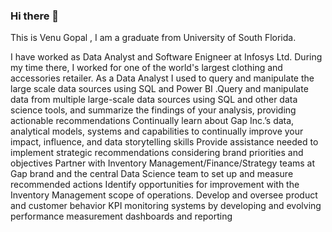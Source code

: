 ### Hi there 👋

This is Venu Gopal , I am a graduate from University of South Florida.

I have worked as Data Analyst and Software Enigneer at Infosys Ltd. During my time there, I worked for one of the world's largest clothing and accessories retailer. As a Data Analyst I used to query and manipulate the large scale data sources using SQL and Power BI .Query and manipulate data from multiple large-scale data sources using SQL and other data science tools, and summarize the findings of your analysis, providing actionable recommendations
Continually learn about Gap Inc.’s data, analytical models, systems and capabilities to continually improve your impact, influence, and data storytelling skills
Provide assistance needed to implement strategic recommendations considering brand priorities and objectives
Partner with Inventory Management/Finance/Strategy teams at Gap brand and the central Data Science team to set up and measure recommended actions
Identify opportunities for improvement with the Inventory Management scope of operations.
Develop and oversee product and customer behavior KPI monitoring systems by developing and evolving performance measurement dashboards and reporting

<!--
**vguddati/vguddati** is a ✨ _special_ ✨ repository because its `README.md` (this file) appears on your GitHub profile.

Here are some ideas to get you started:

- 🔭 I’m currently working on ...
- 🌱 I’m currently learning ...
- 👯 I’m looking to collaborate on ...
- 🤔 I’m looking for help with ...
- 💬 Ask me about ...
- 📫 How to reach me: ...
- 😄 Pronouns: ...
- ⚡ Fun fact: ...
-->
